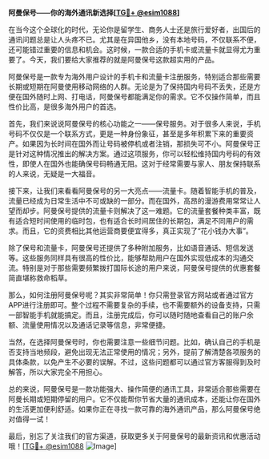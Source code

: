 **阿曼保号——你的海外通讯新选择[[TG💪+ @esim1088](https://t.me/s/esim1088)]**

在当今这个全球化的时代，无论你是留学生、商务人士还是旅行爱好者，出国后的通讯问题总是让人头疼不已。尤其是在异国他乡，没有本地号码，不仅联系不便，还可能错过重要的信息和机会。这时候，一款合适的手机卡或流量卡就显得尤为重要了。今天，我们要给大家推荐的就是阿曼保号这款超实用的产品。

阿曼保号是一款专为海外用户设计的手机卡和流量卡注册服务，特别适合那些需要长期或短期在阿曼使用移动网络的人群。无论是为了保持国内号码不丢失，还是方便在国外随时上网、打电话，阿曼保号都能满足你的需求。它不仅操作简单，而且性价比高，是很多海外用户的首选。

首先，我们来说说阿曼保号的核心功能之一——保号服务。对于很多人来说，手机号码不仅仅是一个联系方式，更是一种身份象征，甚至是多年积累下来的重要资产。如果因为长时间在国外而让号码被停机或者注销，那损失可不小。阿曼保号正是针对这种情况推出的解决方案。通过这项服务，你可以轻松维持国内号码的有效性，即使人在国外也能确保号码畅通无阻。这对于经常需要与家人、朋友保持联系的人来说，无疑是一大福音。

接下来，让我们来看看阿曼保号的另一大亮点——流量卡。随着智能手机的普及，流量已经成为日常生活中不可或缺的一部分。而在国外，高昂的漫游费用常常让人望而却步。阿曼保号提供的流量卡则解决了这一难题。它的流量套餐种类丰富，既有适合短时间使用的临时包，也有适合长时间居住的长期包，满足不同用户的需求。而且，它的资费相比其他运营商要便宜得多，真正实现了“花小钱办大事”。

除了保号和流量卡，阿曼保号还提供了多种附加服务，比如语音通话、短信发送等。这些服务同样具有很高的性价比，能够帮助用户在国外实现低成本的沟通交流。特别是对于那些需要频繁拨打国际长途的用户来说，阿曼保号提供的优惠套餐简直堪称救命稻草。

那么，如何注册阿曼保号呢？其实非常简单！你只需登录官方网站或者通过官方APP进行注册即可。整个过程不需要复杂的手续，也不需要额外的设备支持，只需一部智能手机就能搞定。而且，注册完成后，你可以随时随地查看自己的账户余额、流量使用情况以及通话记录等信息，非常便捷。

当然，在选择阿曼保号时，你也需要注意一些细节问题。比如，确认自己的手机是否支持当地频段，避免出现无法正常使用的情况；另外，提前了解清楚各项服务的具体条款，以免产生不必要的误解。不过，这些问题都可以通过官方客服得到及时解答，所以大家完全不用担心。

总的来说，阿曼保号是一款功能强大、操作简便的通讯工具，非常适合那些需要在阿曼长期或短期停留的用户。它不仅能帮你节省大量的通讯成本，还能让你在国外的生活更加便利舒适。如果你正在寻找一款可靠的海外通讯产品，那么阿曼保号绝对值得一试！

最后，别忘了关注我们的官方渠道，获取更多关于阿曼保号的最新资讯和优惠活动哦！[[TG💪+ @esim1088](https://t.me/s/esim1088) ![Image](https://i.postimg.cc/4NQfJmqS/Snipaste-2025-05-13-00-14-12.png)]